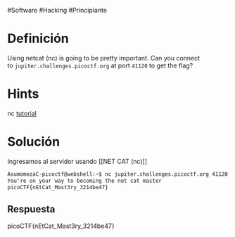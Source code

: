 #Software #Hacking #Principiante
# Definición
Using netcat (nc) is going to be pretty important. Can you connect to `jupiter.challenges.picoctf.org` at port `41120` to get the flag?

# Hints
nc [tutorial](https://linux.die.net/man/1/nc)

# Solución
Ingresamos al servidor usando [[NET CAT (nc)]]

```cmd
AsumomezaC-picoctf@webshell:~$ nc jupiter.challenges.picoctf.org 41120
You're on your way to becoming the net cat master
picoCTF{nEtCat_Mast3ry_3214be47}
```
## Respuesta
picoCTF{nEtCat_Mast3ry_3214be47}